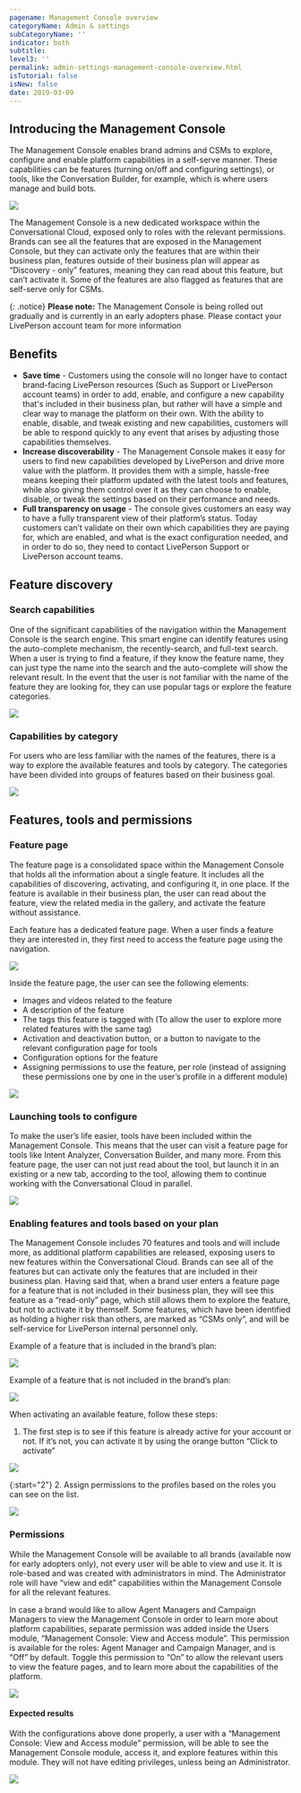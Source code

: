 ```yaml
---
pagename: Management Console overview
categoryName: Admin & settings
subCategoryName: ''
indicator: both
subtitle: 
level3: ''
permalink: admin-settings-management-console-overview.html
isTutorial: false
isNew: false
date: 2019-03-09 
---
```


## Introducing the Management Console 

The Management Console enables brand admins and CSMs to explore, configure and enable platform capabilities in a self-serve manner. These capabilities can be features (turning on/off and configuring settings), or tools, like the Conversation Builder, for example, which is where users manage and build bots.

![](img/management-console-overview-1)

The Management Console is a new dedicated workspace within the Conversational Cloud, exposed only to roles with the relevant permissions. Brands can see all the features that are exposed in the Management Console, but they can activate only the features that are within their business plan, features outside of their business plan will appear as “Discovery - only” features, meaning they can read about this feature, but can’t activate it. Some of the features are also flagged as features that are self-serve only for CSMs. 

{: .notice}
**Please note:** The Management Console is being rolled out gradually and is currently in an early adopters phase. Please contact your LivePerson account team for more information

## Benefits

* **Save time** - Customers using the console will no longer have to contact brand-facing LivePerson resources (Such as Support or LivePerson account teams) in order to add, enable, and configure a new capability that's included in their business plan, but rather will have a simple and clear way to manage the platform on their own. With the ability to enable, disable, and tweak existing and new capabilities, customers will be able to respond quickly to any event that arises by adjusting those capabilities themselves. 
* **Increase discoverability** - The Management Console makes it easy for users to find new capabilities developed by LivePerson and drive more value with the platform. It provides them with a simple, hassle-free means keeping their platform updated with the latest tools and features, while also giving them control over it as they can choose to enable, disable, or tweak the settings based on their performance and needs.
* **Full transparency on usage** - The console gives customers an easy way to have a fully transparent view of their platform’s status. Today customers can’t validate on their own which capabilities they are paying for, which are enabled, and what is the exact configuration needed, and in order to do so, they need to contact LivePerson Support or LivePerson account teams.

## Feature discovery 

### Search capabilities 

One of the significant capabilities of the navigation within the Management Console is the search engine. This smart engine can identify features using the auto-complete mechanism, the recently-search, and full-text search. When a user is trying to find a feature, if they know the feature name, they can just type the name into the search and the auto-complete will show the relevant result. In the event that the user is not familiar with the name of the feature they are looking for, they can use popular tags or explore the feature categories.

![](img/management-console-overview-4.png)

### Capabilities by category 

For users who are less familiar with the names of the features, there is a way to explore the available features and tools by category. The categories have been divided into groups of features based on their business goal.

![](img/management-console-overview-5.png)

## Features, tools and permissions

### Feature page

The feature page is a consolidated space within the Management Console that holds all the information about a single feature. It includes all the capabilities of discovering, activating, and configuring it, in one place. If the feature is available in their business plan, the user can read about the feature, view the related media in the gallery, and activate the feature without assistance.

Each feature has a dedicated feature page. When a user finds a feature they are interested in, they first need to access the feature page using the navigation.

![](img/management-console-overview-6.png)

Inside the feature page, the user can see the following elements:
* Images and videos related to the feature
* A description of the feature
* The tags this feature is tagged with (To allow the user to explore more related features with the same tag)
* Activation and deactivation button, or a button to navigate to the relevant configuration page for tools
* Configuration options for the feature
* Assigning permissions to use the feature, per role (instead of assigning these permissions one by one in the user’s profile in a different module)

![](img/management-console-overview-7.png)

### Launching tools to configure

To make the user’s life easier, tools have been included within the Management Console. This means that the user can visit a feature page for tools like Intent Analyzer, Conversation Builder, and many more. From this feature page, the user can not just read about the tool, but launch it in an existing or a new tab, according to the tool, allowing them to continue working with the Conversational Cloud in parallel.

![](img/management-console-overview-8.png)

### Enabling features and tools based on your plan

The Management Console includes 70 features and tools and will include more, as additional platform capabilities are released, exposing users to new features within the Conversational Cloud. Brands can see all of the features but can activate only the features that are included in their business plan. Having said that, when a brand user enters a feature page for a feature that is not included in their business plan, they will see this feature as a “read-only” page, which still allows them to explore the feature, but not to activate it by themself. Some features, which have been identified as holding a higher risk than others, are marked as “CSMs only”, and will be self-service for LivePerson internal personnel only. 

Example of a feature that is included in the brand’s plan:

![](img/management-console-overview-9.png)

Example of a feature that is not included in the brand’s plan:

![](img/management-console-overview-10.png)

When activating an available feature, follow these steps:

1. The first step is to see if this feature is already active for your account or not. If it’s not, you can activate it by using the orange button “Click to activate”

![](img/management-console-overview-11.png)

{:start="2"}
2. Assign permissions to the profiles based on the roles you can see on the list.

![](img/management-console-overview-12.png)

### Permissions

While the Management Console will be available to all brands (available now for early adopters only), not every user will be able to view and use it. It is role-based and was created with administrators in mind. The Administrator role will have “view and edit” capabilities within the Management Console for all the relevant features.

In case a brand would like to allow Agent Managers and Campaign Managers to view the Management Console in order to learn more about platform capabilities, separate permission was added inside the Users module, “Management Console: View and Access module”. This permission is available for the roles: Agent Manager and Campaign Manager, and is “Off” by default. Toggle this permission to “On” to allow the relevant users to view the feature pages, and to learn more about the capabilities of the platform.

![](img/management-console-overview-13.png)

#### Expected results 

With the configurations above done properly, a user with a “Management Console: View and Access module” permission, will be able to see the Management Console module, access it, and explore features within this module. They will not have editing privileges, unless being an Administrator.

![](img/management-console-overview-14.png)
